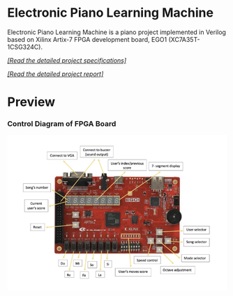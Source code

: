 # Electronic Piano Learning Machine

Electronic Piano Learning Machine is a piano project implemented in Verilog based on Xilinx Artix-7 FPGA development board, EGO1 (XC7A35T-1CSG324C).

[*[Read the detailed project specifications]*](https://github.com/Layheng-Hok/Digital-Piano/blob/main/digital_piano/Project%20Specifications.pdf)

[*[Read the detailed project report]*](https://github.com/Layheng-Hok/Digital-Piano/blob/main/digital_piano/Project%20Report-%20Digital%20Piano.pdf)

# Preview
### Control Diagram of FPGA Board
<div style="display: flex; justify-content: space-between;">
  <div>
    <img src="https://github.com/Layheng-Hok/Digital-Piano/blob/main/resources/control.png">
  </div>
</div>


